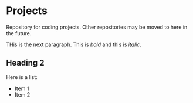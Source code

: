 # Projects
Repository for coding projects. Other repositories may be moved to here in the future.

THis is the next paragraph. This is *bold* and this is _italic_.

## Heading 2

Here is a list:

* Item 1
* Item 2
